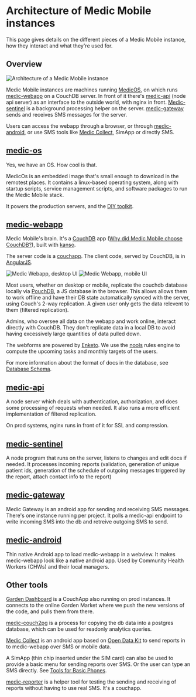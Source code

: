 # Architecture of Medic Mobile instances

This page gives details on the different pieces of a Medic Mobile instance, how they interact and what they're used for.

## Overview

![Architecture of a Medic Mobile instance](https://cdn.rawgit.com/medic/medic-webapp/master/doc/architecture.svg)

Medic Mobile instances are machines running [MedicOS](#medic-os), on which runs [medic-webapp](#medic-webapp) on a CouchDB server. In front of it there's [medic-api](#medic-api) (node api server) as an interface to the outside world, with nginx in front. [Medic-sentinel](#medic-sentinel) is a background processing helper on the server. [medic-gateway](#medic-gateway) sends and receives SMS messages for the server.

Users can access the webapp through a browser, or through [medic-android](#medic-android), or use SMS tools like [Medic Collect](#other-tools), SimApp or directly SMS.


## [medic-os](https://github.com/medic/medic-os/)

Yes, we have an OS. How cool is that.

MedicOs is an embedded image that's small enough to download in the remotest places. It contains a linux-based operating system, along with startup scripts, service management scripts, and software packages to run the Medic Mobile stack.

It powers the production servers, and the [DIY toolkit](http://medicmobile.org/diy).


## [medic-webapp](https://github.com/medic/medic-webapp/)

Medic Mobile's brain. It's a [CouchDB](http://couchdb.apache.org/) app ([Why did Medic Mobile choose CouchDB?](http://medicmobile.org/blog/why-did-medic-mobile-choose-couchdb)), built with [kanso](https://github.com/kanso/kanso).

The server code is a [couchapp](http://couchapp.readthedocs.io/en/latest/intro/what-is-couchapp.html). The client code, served by CouchDB, is in [AngularJS](https://angularjs.org/).

![Medic Webapp, desktop UI](http://medicmobile.org/img/platform/toolkit-contacts-web-v2.png)
![Medic Webapp, mobile UI](http://medicmobile.org/img/platform/mobile-app-tasks.jpg)

Most users, whether on desktop or mobile, replicate the couchdb database locally via [PouchDB](https://pouchdb.com/), a JS database in the browser. This allows allows them to work offline and have their DB state automatically synced with the server, using Couch's 2-way replication. A given user only gets the data relevent to them (filtered replication).

Admins, who oversee all data on the webapp and work online, interact directly with CouchDB. They don't replicate data in a local DB to avoid having excessively large quantities of data pulled down.

The webforms are powered by [Enketo](https://enketo.org/).
We use the [nools](https://github.com/C2FO/nools) rules engine to compute the upcoming tasks and monthly targets of the users.

For more information about the format of docs in the database, see [Database Schema](doc/db_schema.md).


## [medic-api](https://github.com/medic/medic-api/)

A node server which deals with authentication, authorization, and does some processing of requests when needed.
It also runs a more efficient implementation of filtered replication.

On prod systems, nginx runs in front of it for SSL and compression.


## [medic-sentinel](https://github.com/medic/medic-sentinel/)

A node program that runs on the server, listens to changes and edit docs if needed. It processes incoming reports (validation, generation of unique patient ids, generation of the schedule of outgoing messages triggered by the report, attach contact info to the report)


## [medic-gateway](https://github.com/medic/medic-gateway/)

Medic Gateway is an android app for sending and receiving SMS messages. There's one instance running per project. It polls a medic-api endpoint to write incoming SMS into the db and retreive outgoing SMS to send.


## [medic-android](https://github.com/medic/medic-android/)

Thin native Android app to load medic-webapp in a webview. It makes medic-webapp look like a native android app. Used by Community Health Workers (CHWs) and their local managers.


## Other tools
[Garden Dashboard](https://github.com/garden20/dashboard) is a CouchApp also running on prod instances. It connects to the online Garden Market where we push the new versions of the code, and pulls them from there.

[medic-couch2pg](https://github.com/medic/medic-couch2pg/) is a process for copying the db data into a postgres database, which can be used for readonly analytics queries.

[Medic Collect](https://github.com/medic/medic-collect) is an android app based on [Open Data Kit](https://opendatakit.org/) to send reports in to medic-webapp over SMS or mobile data.

A SimApp (thin chip inserted under the SIM card) can also be used to provide a basic menu for sending reports over SMS. Or the user can type an SMS directly. See [Tools for Basic Phones](http://medicmobile.org/tools).

[medic-reporter](https://github.com/medic/medic-reporter) is a helper tool for testing the sending and receiving of reports without having to use real SMS. It's a couchapp.








